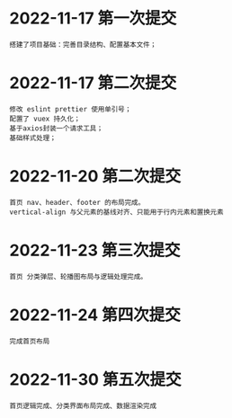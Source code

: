 # 2022-11-17 第一次提交

    搭建了项目基础：完善目录结构、配置基本文件；

# 2022-11-17 第二次提交

    修改 eslint prettier 使用单引号；
    配置了 vuex 持久化；
    基于axios封装一个请求工具；
    基础样式处理；

# 2022-11-20 第二次提交

    首页 nav、header、footer 的布局完成。
    vertical-align 与父元素的基线对齐、只能用于行内元素和置换元素

# 2022-11-23 第三次提交

    首页 分类弹层、轮播图布局与逻辑处理完成。

# 2022-11-24 第四次提交

    完成首页布局

# 2022-11-30 第五次提交

    首页逻辑完成、分类界面布局完成、数据渲染完成
